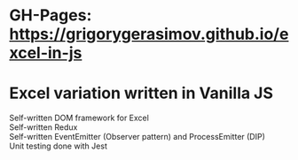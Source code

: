 # GH-Pages: https://grigorygerasimov.github.io/excel-in-js
# Excel variation written in Vanilla JS
Self-written DOM framework for Excel\
Self-written Redux\
Self-written EventEmitter (Observer pattern) and ProcessEmitter (DIP)\
Unit testing done with Jest
